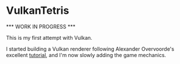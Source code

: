 # VulkanTetris

*** WORK IN PROGRESS ***

This is my first attempt with Vulkan.

I started building a Vulkan renderer following Alexander Overvoorde's excellent [tutorial](https://vulkan-tutorial.com/), and I'm now slowly adding the game mechanics.
